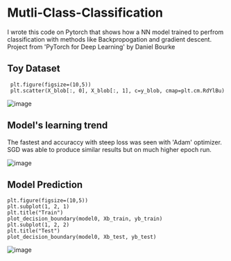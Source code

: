 # Mutli-Class-Classification
I wrote this code on Pytorch that shows how a NN model trained to perfrom classification with methods like Backpropogation and gradient descent.
Project from 'PyTorch for Deep Learning' by Daniel Bourke

## Toy Dataset 

     plt.figure(figsize=(10,5))
     plt.scatter(X_blob[:, 0], X_blob[:, 1], c=y_blob, cmap=plt.cm.RdYlBu)

![image](https://github.com/jsainiML/Mutli-Class-Classification/assets/135480841/2b14ee39-f76b-48d2-9144-1c0633d26db1)

## Model's learning trend
The fastest and accuraccy with steep loss was seen with 'Adam' optimizer. SGD was able to produce similar results but on much higher epoch run. 

![image](https://github.com/jsainiML/Mutli-Class-Classification/assets/135480841/249d2d99-e309-44a0-86c6-6b50b8857236)


## Model Prediction

    plt.figure(figsize=(10,5))
    plt.subplot(1, 2, 1)
    plt.title("Train")
    plot_decision_boundary(model0, Xb_train, yb_train)
    plt.subplot(1, 2, 2)
    plt.title("Test")
    plot_decision_boundary(model0, Xb_test, yb_test)

![image](https://github.com/jsainiML/Mutli-Class-Classification/assets/135480841/6d3a9bd0-4790-4405-b1b4-7439955d1ac3)


     
